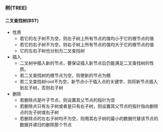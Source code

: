 ### 树(TREE)

#### 二叉查找树(BST)

* 性质
  * 若它的左子树不为空，则左子树上所有节点的值均小于它的根节点的值
  * 若它的右子树不为空，则右子树上所有节点的值均大于它的根节点的值
  * 它的左右子树也分别为二叉查找树
* 插入
  * 二叉树中插入新的节点，要保证插入新节点后仍能满足二叉查找树的性质。
  * 若二叉查找树的根节点为空，则使新的节点为根
  * 若二叉查找树root不为空，新节点小于插入点的关键字，则将新节点插入到左子树，否则右子树
* 删除
  * 若删除点是叶子节点，则设置其父节点的指针为空
  * 若删除点只有左子树或者是只有右子树，则设置其父节点的指针指向删除点的左子树或右子树
  * 若删除点的左右子树均不为空，则用其右子树的最小的数据代替该节点的数据并递归的删除那个节点